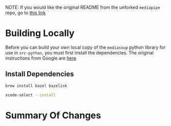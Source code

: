 NOTE: If you would like the original README from the unforked `mediapipe` repo, go to [this link](https://github.com/google/mediapipe)

# Building Locally

Before you can build your own local copy of the `mediasoup` python library for use in `src-python`, you must first install the dependencies. The original instructions from Google are [here](https://github.com/google/mediapipe/blob/master/docs/getting_started/install.md)

## Install Dependencies

```sh
brew install bazel bazelisk
```

```sh
xcode-select --install
```

# Summary Of Changes
